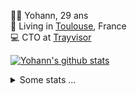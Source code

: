 <p>
  👨🏻 <bold>Yohann</bold>, 29 ans<br/>
  💼 Living in <a href="https://www.google.com/maps?q=toulouse">Toulouse</a>, France<br/>
  💻 CTO at <a href="https://trayvisor.com/">Trayvisor</a><br/>
</p>

<a href="https://github.com/anuraghazra/github-readme-stats"><img align="center" src="https://github-readme-stats-dviw-8taegaswk-yohann84ls-projects.vercel.app//api?username=yohann84L&show_icons=true&include_all_commits=true" alt="Yohann's github stats" /> </a>


<details>
  <summary>Some stats ...</summary><br/>
  

<!--START_SECTION:waka-->
![Code Time](http://img.shields.io/badge/Code%20Time-1%2C228%20hrs%2048%20mins-blue)

![Profile Views](http://img.shields.io/badge/Profile%20Views-0-blue)

**🐱 My GitHub Data** 

> 📦 440.9 kB Used in GitHub's Storage 
 > 
> 🚫 Not Opted to Hire
 > 
> 📜 26 Public Repositories 
 > 
> 🔑 21 Private Repositories 
 > 
**I'm an Early 🐤** 

```text
🌞 Morning                21267 commits       ████████░░░░░░░░░░░░░░░░░   30.34 % 
🌆 Daytime                40234 commits       ██████████████░░░░░░░░░░░   57.40 % 
🌃 Evening                8449 commits        ███░░░░░░░░░░░░░░░░░░░░░░   12.05 % 
🌙 Night                  142 commits         ░░░░░░░░░░░░░░░░░░░░░░░░░   00.20 % 
```
📅 **I'm Most Productive on Wednesday** 

```text
Monday                   13138 commits       █████░░░░░░░░░░░░░░░░░░░░   18.74 % 
Tuesday                  13162 commits       █████░░░░░░░░░░░░░░░░░░░░   18.78 % 
Wednesday                14674 commits       █████░░░░░░░░░░░░░░░░░░░░   20.94 % 
Thursday                 14320 commits       █████░░░░░░░░░░░░░░░░░░░░   20.43 % 
Friday                   13466 commits       █████░░░░░░░░░░░░░░░░░░░░   19.21 % 
Saturday                 480 commits         ░░░░░░░░░░░░░░░░░░░░░░░░░   00.68 % 
Sunday                   852 commits         ░░░░░░░░░░░░░░░░░░░░░░░░░   01.22 % 
```


📊 **This Week I Spent My Time On** 

```text
🕑︎ Time Zone: Europe/Paris

💬 Programming Languages: 
HTTP Request             2 hrs 58 mins       ██████████████████░░░░░░░   70.05 % 
Python                   43 mins             ████░░░░░░░░░░░░░░░░░░░░░   16.86 % 
JavaScript               28 mins             ███░░░░░░░░░░░░░░░░░░░░░░   11.06 % 
Other                    5 mins              █░░░░░░░░░░░░░░░░░░░░░░░░   02.02 % 

🔥 Editors: 
Zed                      3 hrs 2 mins        ██████████████████░░░░░░░   71.54 % 
Postman                  1 hr 10 mins        ███████░░░░░░░░░░░░░░░░░░   27.53 % 
Notes                    2 mins              ░░░░░░░░░░░░░░░░░░░░░░░░░   00.92 % 

💻 Operating System: 
Mac                      4 hrs 15 mins       █████████████████████████   100.00 % 
```

**I Mostly Code in Python** 

```text
Python                   25 repos            ██████████████░░░░░░░░░░░   54.35 % 
Jupyter Notebook         4 repos             ██░░░░░░░░░░░░░░░░░░░░░░░   08.70 % 
JavaScript               3 repos             ██░░░░░░░░░░░░░░░░░░░░░░░   06.52 % 
HTML                     2 repos             █░░░░░░░░░░░░░░░░░░░░░░░░   04.35 % 
Shell                    1 repo              █░░░░░░░░░░░░░░░░░░░░░░░░   02.17 % 
```




 Last Updated on 26/03/2025 00:43:34 UTC
<!--END_SECTION:waka-->
